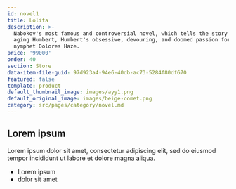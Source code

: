 ```yaml
---
id: novel1
title: Lolita
description: >-
  Nabokov's most famous and controversial novel, which tells the story of the
  aging Humbert, Humbert's obsessive, devouring, and doomed passion for the
  nymphet Dolores Haze.
price: '99000'
order: 40
section: Store
data-item-file-guid: 97d923a4-94e6-40db-ac73-5284f80df670
featured: false
template: product
default_thumbnail_image: images/ayy1.png
default_original_image: images/beige-comet.png
category: src/pages/category/novel.md
---
```

## Lorem ipsum
Lorem ipsum dolor sit amet, consectetur adipiscing elit, sed do eiusmod tempor incididunt ut labore et dolore magna aliqua.
- Lorem ipsum
- dolor sit amet